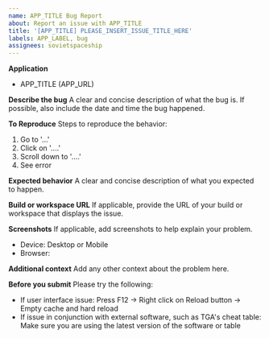 ```yaml
---
name: APP_TITLE Bug Report
about: Report an issue with APP_TITLE
title: '[APP_TITLE] PLEASE_INSERT_ISSUE_TITLE_HERE'
labels: APP_LABEL, bug
assignees: sovietspaceship
---
```


**Application**

-   APP_TITLE (APP_URL)

**Describe the bug**
A clear and concise description of what the bug is.
If possible, also include the date and time the bug happened.

**To Reproduce**
Steps to reproduce the behavior:

1. Go to '...'
2. Click on '....'
3. Scroll down to '....'
4. See error

**Expected behavior**
A clear and concise description of what you expected to happen.

**Build or workspace URL**
If applicable, provide the URL of your build or workspace that displays the issue.

**Screenshots**
If applicable, add screenshots to help explain your problem.

-   Device: Desktop or Mobile
-   Browser:

**Additional context**
Add any other context about the problem here.

**Before you submit**
Please try the following:

-   If user interface issue: Press F12 -> Right click on Reload button -> Empty cache and hard reload
-   If issue in conjunction with external software, such as TGA's cheat table: Make sure you are using the latest version of the software or table